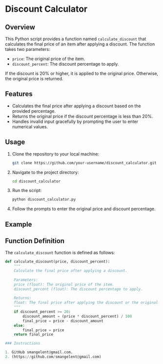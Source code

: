 # Discount Calculator

## Overview

This Python script provides a function named `calculate_discount` that calculates the final price of an item after applying a discount. The function takes two parameters:

- `price`: The original price of the item.
- `discount_percent`: The discount percentage to apply.

If the discount is 20% or higher, it is applied to the original price. Otherwise, the original price is returned.

## Features

- Calculates the final price after applying a discount based on the provided percentage.
- Returns the original price if the discount percentage is less than 20%.
- Handles invalid input gracefully by prompting the user to enter numerical values.

## Usage

1. Clone the repository to your local machine:

    ```bash
    git clone https://github.com/your-username/discount_calculator.git
    ```

2. Navigate to the project directory:

    ```bash
    cd discount_calculator
    ```

3. Run the script:

    ```bash
    python discount_calculator.py
    ```

4. Follow the prompts to enter the original price and discount percentage.

## Example


## Function Definition

The `calculate_discount` function is defined as follows:

```python
def calculate_discount(price, discount_percent):
    """
    Calculate the final price after applying a discount.
    
    Parameters:
    price (float): The original price of the item.
    discount_percent (float): The discount percentage to apply.
    
    Returns:
    float: The final price after applying the discount or the original price if no discount is applied.
    """
    if discount_percent >= 20:
        discount_amount = (price * discount_percent) / 100
        final_price = price - discount_amount
    else:
        final_price = price
    return final_price

### Instructions

1. GitHub smangelent@gmail.com.
2. (https://github.com/smangelent@gmail.com)
